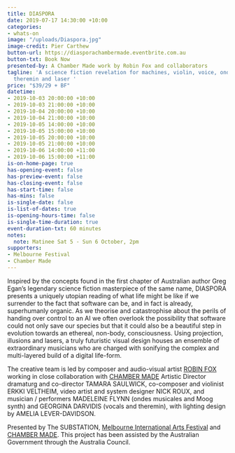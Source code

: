 ```yaml
---
title: DIASPORA
date: 2019-07-17 14:30:00 +10:00
categories:
- whats-on
image: "/uploads/Diaspora.jpg"
image-credit: Pier Carthew
button-url: https://diasporachambermade.eventbrite.com.au
button-txt: Book Now
presented-by: A Chamber Made work by Robin Fox and collaborators
tagline: 'A science fiction revelation for machines, violin, voice, ondes musicales,
  theremin and laser '
price: "$39/29 + BF"
datetime:
- 2019-10-03 20:00:00 +10:00
- 2019-10-03 21:00:00 +10:00
- 2019-10-04 20:00:00 +10:00
- 2019-10-04 21:00:00 +10:00
- 2019-10-05 14:00:00 +10:00
- 2019-10-05 15:00:00 +10:00
- 2019-10-05 20:00:00 +10:00
- 2019-10-05 21:00:00 +10:00
- 2019-10-06 14:00:00 +11:00
- 2019-10-06 15:00:00 +11:00
is-on-home-page: true
has-opening-event: false
has-preview-event: false
has-closing-event: false
has-start-time: false
has-mins: false
is-single-date: false
is-list-of-dates: true
is-opening-hours-time: false
is-single-time-duration: true
event-duration-txt: 60 minutes
notes:
  note: Matinee Sat 5 - Sun 6 October, 2pm
supporters:
- Melbourne Festival
- Chamber Made
---
```


Inspired by the concepts found in the first chapter of Australian author Greg Egan’s legendary science fiction masterpiece of the same name, DIASPORA presents a uniquely utopian reading of what life might be like if we surrender to the fact that software can be, and in fact is already, superhumanly organic. As we theorise and catastrophise about the perils of handing over control to an AI we often overlook the possibility that software could not only save our species but that it could also be a beautiful step in evolution towards an ethereal, non-body, consciousness. Using projection, illusions and lasers, a truly futuristic visual design houses an ensemble of extraordinary musicians who are charged with sonifying the complex and multi-layered build of a digital life-form.

The creative team is led by composer and audio-visual artist [ROBIN FOX](https://robinfox.com.au/) working in close collaboration with [CHAMBER MADE](http://www.chambermade.org) Artistic Director dramaturg and co-director TAMARA SAULWICK, co-composer and violinist  ERKKI VELTHEIM, video artist and system designer NICK ROUX, and musician / performers MADELEINE FLYNN (ondes musicales and Moog synth) and GEORGINA DARVIDIS (vocals and theremin), with lighting design by AMELIA LEVER-DAVIDSON.

Presented by The SUBSTATION, [Melbourne International Arts Festival](https://www.festival.melbourne/) and [CHAMBER MADE](http://www.chambermade.org). This project has been assisted by the Australian Government through the Australia Council.